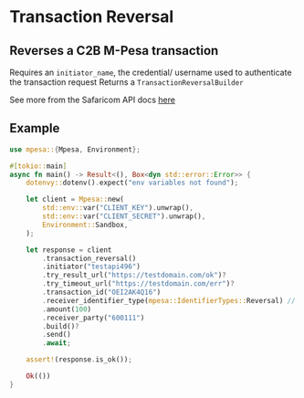 # Transaction Reversal

## Reverses a C2B M-Pesa transaction

Requires an `initiator_name`, the credential/ username used to authenticate the transaction request
Returns a `TransactionReversalBuilder`

See more from the Safaricom API docs [here](https://developer.safaricom.co.ke/APIs/Reversal)

## Example

```rust
use mpesa::{Mpesa, Environment};

#[tokio::main]
async fn main() -> Result<(), Box<dyn std::error::Error>> {
    dotenvy::dotenv().expect("env variables not found");

    let client = Mpesa::new(
        std::env::var("CLIENT_KEY").unwrap(),
        std::env::var("CLIENT_SECRET").unwrap(),
        Environment::Sandbox,
    );

    let response = client
        .transaction_reversal()
        .initiator("testapi496")
        .try_result_url("https://testdomain.com/ok")?
        .try_timeout_url("https://testdomain.com/err")?
        .transaction_id("OEI2AK4Q16")
        .receiver_identifier_type(mpesa::IdentifierTypes::Reversal) // optional will default to IdentifierTypes::Reversal
        .amount(100)
        .receiver_party("600111")
        .build()?
        .send()
        .await;

    assert!(response.is_ok());

    Ok(())
}
```
